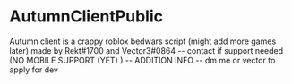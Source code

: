 # AutumnClientPublic
Autumn client is a crappy roblox bedwars script (might add more games later) made by Rekt#1700 and Vector3#0864 -- contact if support needed (NO MOBILE SUPPORT (YET) )
-- ADDITION INFO -- 
dm me or vector to apply for dev
